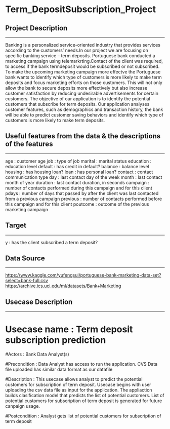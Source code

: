 # Term_DepositSubscription_Project
## Project Description
***

Banking is a personalized service-oriented industry that provides services according to the customers’ needs.In our project we are focusing on specific banking service – term deposits.
Portuguese bank conducted a marketing campaign using telemarkrting.Contact of the client was required, to access if the bank termdeposit would be subscribed  or not subscribed. To make the 
upcoming marketing campaign more effectve the Portuguese bank wants to identify which type of customers is more likely to make term deposits and focus marketing efforts on those customers.
This will not only allow the bank to secure deposits more effectively but also increase customer satisfaction by reducing undesirable advertisements for certain customers. 
The objective of our application is to identify the potential customers that subscribe for term deposits. Our application analyses customer features, such as demographics and 
transaction history, the bank will be able to predict customer saving behaviors and identify which type of customers is more likely to make term deposits.
  

## Useful features from the data & the descriptions of the features
***

 age : customer age
 job : type of job
 marital : marital status
 education : education level
 default : has credit in default?
 balance : balance level
 housing : has housing loan?
 loan : has personal loan?
 contact : contact communication type
 day : last contact day of the week
 month : last contact month of year
 duration : last contact duration, in seconds
 campaign : number of contacts performed during this campaign and for this client
 pdays : number of days that passed by after the client was last contacted from a previous campaign
 previous : number of contacts performed before this campaign and for this client
 poutcome : outcome of the previous marketing campaign


## Target
***

 y : has the client subscribed a term deposit?


## Data Source
***

https://www.kaggle.com/yufengsui/portuguese-bank-marketing-data-set?select=bank-full.csv
https://archive.ics.uci.edu/ml/datasets/Bank+Marketing


## Usecase Description
***
# Usecase name : Term deposit subscription prediction

#Actors : Bank Data Analyst(s)

#Precondition : Data Analyst has access to run the application. 
                CVS Data file uploaded has similar data format as our datafile

#Description : This usecase allows analyst to predict the potential customers for subscription of term deposit.
Usecase begins with user uploading the csv data file as input for the application. 
The appliaction builds clasification model that predicts the list of potential customers. 
List of potential customers for subscription of term deposit is generated for future canpaign usage. 


#Postcondition : Analyst gets list of potential customers for subscription of term deposit
